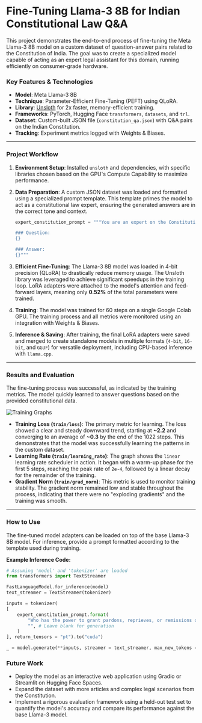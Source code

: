 # Fine-Tuning Llama-3 8B for Indian Constitutional Law Q&A

This project demonstrates the end-to-end process of fine-tuning the Meta Llama-3 8B model on a custom dataset of question-answer pairs related to the Constitution of India. The goal was to create a specialized model capable of acting as an expert legal assistant for this domain, running efficiently on consumer-grade hardware.

### Key Features & Technologies
-   **Model**: Meta Llama-3 8B
-   **Technique**: Parameter-Efficient Fine-Tuning (PEFT) using QLoRA.
-   **Library**: [Unsloth](https://github.com/unslothai/unsloth) for 2x faster, memory-efficient training.
-   **Frameworks**: PyTorch, Hugging Face `transformers`, `datasets`, and `trl`.
-   **Dataset**: Custom-built JSON file (`constitution_qa.json`) with Q&A pairs on the Indian Constitution.
-   **Tracking**: Experiment metrics logged with Weights & Biases.

---

### Project Workflow

1.  **Environment Setup**: Installed `unsloth` and dependencies, with specific libraries chosen based on the GPU's Compute Capability to maximize performance.

2.  **Data Preparation**: A custom JSON dataset was loaded and formatted using a specialized prompt template. This template primes the model to act as a constitutional law expert, ensuring the generated answers are in the correct tone and context.

    ```python
    expert_constitution_prompt = """You are an expert on the Constitution of India. Your task is to answer the following question directly and accurately based on constitutional principles.

    ### Question:
    {}

    ### Answer:
    {}"""
    ```

3.  **Efficient Fine-Tuning**: The Llama-3 8B model was loaded in 4-bit precision (QLoRA) to drastically reduce memory usage. The Unsloth library was leveraged to achieve significant speedups in the training loop. LoRA adapters were attached to the model's attention and feed-forward layers, meaning only **0.52%** of the total parameters were trained.

4.  **Training**: The model was trained for 60 steps on a single Google Colab GPU. The training process and all metrics were monitored using an integration with Weights & Biases.

5.  **Inference & Saving**: After training, the final LoRA adapters were saved and merged to create standalone models in multiple formats (`4-bit`, `16-bit`, and `GGUF`) for versatile deployment, including CPU-based inference with `llama.cpp`.

---

### Results and Evaluation

The fine-tuning process was successful, as indicated by the training metrics. The model quickly learned to answer questions based on the provided constitutional data.

![Training Graphs](image_c0bba7.png)

* **Training Loss (`train/loss`)**: The primary metric for learning. The loss showed a clear and steady downward trend, starting at **~2.2** and converging to an average of **~0.3** by the end of the 1022 steps. This demonstrates that the model was successfully learning the patterns in the custom dataset.
* **Learning Rate (`train/learning_rate`)**: The graph shows the `linear` learning rate scheduler in action. It began with a warm-up phase for the first 5 steps, reaching the peak rate of `2e-4`, followed by a linear decay for the remainder of the training.
* **Gradient Norm (`train/grad_norm`)**: This metric is used to monitor training stability. The gradient norm remained low and stable throughout the process, indicating that there were no "exploding gradients" and the training was smooth.

---

### How to Use

The fine-tuned model adapters can be loaded on top of the base Llama-3 8B model. For inference, provide a prompt formatted according to the template used during training.

**Example Inference Code:**
```python
# Assuming 'model' and 'tokenizer' are loaded
from transformers import TextStreamer

FastLanguageModel.for_inference(model)
text_streamer = TextStreamer(tokenizer)

inputs = tokenizer(
[
    expert_constitution_prompt.format(
        "Who has the power to grant pardons, reprieves, or remissions of punishment?",
        "", # Leave blank for generation
    )
], return_tensors = "pt").to("cuda")

_ = model.generate(**inputs, streamer = text_streamer, max_new_tokens = 128)
```

### Future Work
-   Deploy the model as an interactive web application using Gradio or Streamlit on Hugging Face Spaces.
-   Expand the dataset with more articles and complex legal scenarios from the Constitution.
-   Implement a rigorous evaluation framework using a held-out test set to quantify the model's accuracy and compare its performance against the base Llama-3 model.
